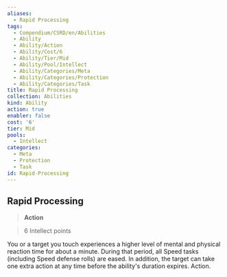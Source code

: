 ```yaml
---
aliases:
  - Rapid Processing
tags:
  - Compendium/CSRD/en/Abilities
  - Ability
  - Ability/Action
  - Ability/Cost/6
  - Ability/Tier/Mid
  - Ability/Pool/Intellect
  - Ability/Categories/Meta
  - Ability/Categories/Protection
  - Ability/Categories/Task
title: Rapid Processing
collection: Abilities
kind: Ability
action: true
enabler: false
cost: '6'
tier: Mid
pools:
  - Intellect
categories:
  - Meta
  - Protection
  - Task
id: Rapid-Processing
---
```

## Rapid Processing    
>**Action**    
>6 Intellect points  
    
You or a target you touch experiences a higher level of mental and physical reaction time for about a minute. During that period, all Speed tasks (including Speed defense rolls) are eased. In addition, the target can take one extra action at any time before the ability's duration expires. Action.
